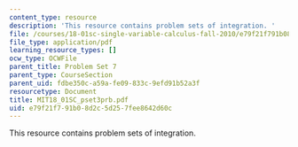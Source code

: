 ```yaml
---
content_type: resource
description: 'This resource contains problem sets of integration. '
file: /courses/18-01sc-single-variable-calculus-fall-2010/e79f21f791b08d2c5d257fee8642d60c_MIT18_01SC_pset3prb.pdf
file_type: application/pdf
learning_resource_types: []
ocw_type: OCWFile
parent_title: Problem Set 7
parent_type: CourseSection
parent_uid: fdbe350c-a59a-fe09-833c-9efd91b52a3f
resourcetype: Document
title: MIT18_01SC_pset3prb.pdf
uid: e79f21f7-91b0-8d2c-5d25-7fee8642d60c
---
```

This resource contains problem sets of integration. 

